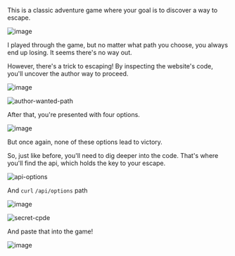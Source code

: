 This is a classic adventure game where your goal is to discover a way to escape.

![image](https://github.com/user-attachments/assets/3871fd09-45a3-46b1-92fe-3656285300ea)

I played through the game, but no matter what path you choose, you always end up losing. It seems there's no way out. 
 
However, there's a trick to escaping! By inspecting the website's code, you'll uncover the author way to proceed.

![image](https://github.com/user-attachments/assets/2bf5431d-fdf4-4c55-852a-6a9f22fc6b89)

![author-wanted-path](https://github.com/user-attachments/assets/7617378d-c434-4a1f-a793-3b26c635381a)
 
After that, you're presented with four options. 

![image](https://github.com/user-attachments/assets/46acbe54-ffa7-47df-a6b2-1e338b084ab7)

But once again, none of these options lead to victory.

So, just like before, you'll need to dig deeper into the code. That's where you'll find the api, which holds the key to your escape.

![api-options](https://github.com/user-attachments/assets/77167163-d5fb-4f0f-b8b7-776d05b5ce1f)

And `curl` `/api/options` path 

![image](https://github.com/user-attachments/assets/33cb319e-d0c5-4173-a598-665bedca5011)

![secret-cpde](https://github.com/user-attachments/assets/7c6db5e0-3683-4c87-8860-e7817224a27a)

And paste that into the game!

![image](https://github.com/user-attachments/assets/ac55e284-7221-431c-854c-4469ba8d3c89)

